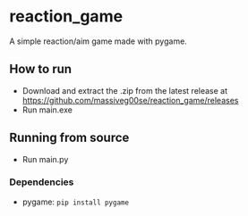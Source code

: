 # reaction_game
A simple reaction/aim game made with pygame.
## How to run
- Download and extract the .zip from the latest release at https://github.com/massiveg00se/reaction_game/releases
- Run main.exe
## Running from source
- Run main.py
### Dependencies
- pygame: `pip install pygame`
